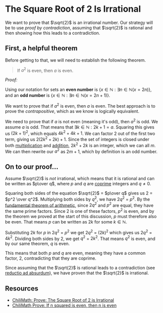 # The Square Root of 2 Is Irrational

We want to prove that $\sqrt{2}$ is an irrational number. Our strategy will
be to use *proof by contradiction*, assuming that $\sqrt{2}$ is rational and
then showing how this leads to a contradiction.


## First, a helpful theorem

Before getting to that, we will need to establish the following theorem.

>  If $a^2$ is even, then $a$ is even.

*Proof:*

Using our notation for sets an **even number** is
$\{x \in \mathbb{N} : \exists n \in \mathbb{N} (x = 2n)\}$, and an
**odd number** is
$\{x \in \mathbb{N} : \exists n \in \mathbb{N} (x = 2n + 1)\}$.

We want to prove that if $a^2$ is even, then $a$ is even.  The best approach
is to prove the *contrapositive*, which as we know is logically equivalent.

We need to prove that if $a$ is not even (meaning it's odd), then
$a^2$ is odd.  We assume $a$ is odd. That means that
$\exists k \in \mathbb{N} : 2 k + 1 = a$. Squaring this gives us
$(2k + 1)^2$, which equals $4k^2 + 4k + 1$. We can factor 2 out of the first
two term, giving us $2(2k^2 + 2k) + 1$.  Since the set of integers is closed
under both
[multiplication](https://proofwiki.org/wiki/Integer_Multiplication_is_Closed)
and
[addition](https://proofwiki.org/wiki/Integer_Addition_is_Closed),
$2k^2 + 2k$ is an integer, which we can all $m$. We can then rewrite our $a^2$
as $2m + 1$, which by definition is an odd number.


## On to our proof... 

Assume $\sqrt{2}$ is *not* irrational, which means that it is rational and
can be written as $p\over q$, where $p$ and $q$ are
[coprime](https://en.wikipedia.org/wiki/Coprime_integers) integers
and $q \neq 0$.  

Squaring both sides of the equation $\sqrt{2}$ = $p\over q$ gives us
$2$ = $p^2 \over q^2$.  Multiplying both sides by $q^2$, we have
$2q^2$ = $p^2$. By the
[fundamental theorem of arithmetic](https://en.wikipedia.org/wiki/Fundamental_theorem_of_arithmetic),
since $2q^2$ and $p^2$ are equal, they have the same prime factors. Since 2 is
one of these factors, $p^2$ is even, and by the theorem we proved at the
start of this discussion, $p$ must therefore also be even. That means $p$ can
be written as $2k$ for some $k \in \mathbb{N}$.

Substituting $2k$ for $p$ in $2q^2$ = $p^2$ we get $2q^2$ = $(2k)^2$ which
gives us $2q^2$ = $4k^2$. Dividing both sides by 2, we get
$q^2$ = $2k^2$.  That means $q^2$ is even, and by our same theorem, $q$ is
even.

This means that both $p$ and $q$ are even, meaning they have a common factor,
2, contradicting that they are coprime.

Since assuming that the $\sqrt{2}$ is rational leads to a contradiction
(see
[reductio ad absurdum](https://en.wikipedia.org/wiki/Reductio_ad_absurdum)),
we have proven that the $\sqrt{2}$ is irrational.


## Resources

* [ChiliMath: Prove: The Square Root of 2 is Irrational](https://www.chilimath.com/lessons/basic-math-proofs/prove-square-root-of-2-is-irrational/)
* [ChiliMath Prove: If n squared is even, then n is even](https://www.chilimath.com/lessons/basic-math-proofs/if-n-squared-is-even-then-n-is-even/)
